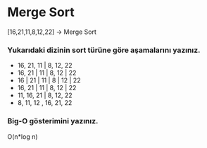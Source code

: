 # Merge Sort

[16,21,11,8,12,22] -> Merge Sort

### Yukarıdaki dizinin sort türüne göre aşamalarını yazınız.

* 16, 21, 11 | 8, 12, 22
* 16, 21 | 11 | 8, 12 | 22
* 16 | 21 | 11 | 8 | 12 | 22
* 16, 21 | 11 | 8, 12 | 22
* 11, 16, 21 | 8, 12, 22
* 8, 11, 12 , 16, 21, 22

### Big-O gösterimini yazınız.

O(n*log n)

